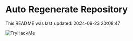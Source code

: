 # Auto Regenerate Repository

This README was last updated: 2024-09-23 20:08:47

 ![TryHackMe](https://tryhackme.com/badge/533634)